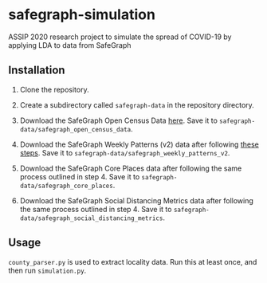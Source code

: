 
# safegraph-simulation

ASSIP 2020 research project to simulate the spread of COVID-19 by applying LDA to data from SafeGraph

## Installation

1. Clone the repository.

2. Create a subdirectory called `safegraph-data` in the repository directory.

3. Download the SafeGraph Open Census Data [here](https://www.safegraph.com/open-census-data). Save it to `safegraph-data/safegraph_open_census_data`.

4. Download the SafeGraph Weekly Patterns (v2) data after following [these steps](https://www.safegraph.com/covid-19-data-consortium). Save it to `safegraph-data/safegraph_weekly_patterns_v2`.

5. Download the SafeGraph Core Places data after following the same process outlined in step 4. Save it to `safegraph-data/safegraph_core_places`.

6. Download the SafeGraph Social Distancing Metrics data after following the same process outlined in step 4. Save it to `safegraph-data/safegraph_social_distancing_metrics`.

## Usage

`county_parser.py` is used to extract locality data. Run this at least once, and then run `simulation.py`.
